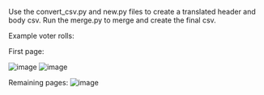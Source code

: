 Use the convert_csv.py and new.py files to create a translated header and body csv.
Run the merge.py to merge and create the final csv.

Example voter rolls:

First page:

![image](https://github.com/IshanKunkolikar/Extract_voter_rolls/assets/42310379/98d1a3b2-4b4a-4b7c-bf56-bd2fe65a8cc6)
![image](https://github.com/IshanKunkolikar/Extract_voter_rolls/assets/42310379/05f64244-2260-494e-9fb2-06871348f97e)


Remaining pages:
![image](https://github.com/IshanKunkolikar/Extract_voter_rolls/assets/42310379/5c41b6f8-6856-44d1-ad0b-011327c10229)
